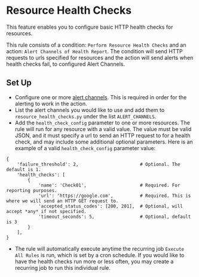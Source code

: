 # Resource Health Checks

This feature enables you to configure basic HTTP health checks for resources. 

This rule consists of a condition: `Perform Resource Health Checks` and an action: `Alert Channels of Health Report`.
The condition will send HTTP requests to urls specified for resources and the action will send alerts when health
checks fail, to configured Alert Channels. 

## Set Up

* Configure one or more [alert channels](http://docs.cloudbolt.io/multi-channel-alerts.html). 
This is required in order for the alerting to work in the action. 
* List the alert channels you would like to use and add them to `resource_health_checks.py`
under the list `ALERT_CHANNELS`. 
* Add the `health_check_config` parameter to one or more resources. 
The rule will run for any resource with a valid value.
The value must be valid JSON, and it must specify a url to send an HTTP request to for a health check, 
and may include some additional optional parameters. 
Here is an example of a valid `health_check_config` parameter value: 
 ```
 {
     'failure_threshold': 2,                       # Optional. The default is 1.
     'health_checks': [
         {
             'name': 'Check01',                    # Required. For reporting purposes. 
             'url': 'https://google.com',          # Required. This is where we will send an HTTP GET request to.
             'accepted_status_codes': [200, 201],  # Optional, will accept *any* if not specified.
             'timeout_seconds': 5,                 # Optional, default is 3
         }
     ],
 }
 ```
* The rule will automatically execute anytime the recurring job `Execute All Rules` is run, which is set by a cron schedule. 
If you would like to have the health checks run more or less often, you may create a recurring job to run this individual rule. 
